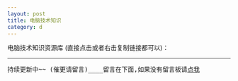 ```yaml
---
layout: post
title: 电脑技术知识
category: d
---
```


电脑技术知识资源库 (直接点击或者右击复制链接都可以)：


-----------
	
<pre id="prexx1">持续更新中~~ (催更请留言)____留言在下面,如果没有留言板请<a href="/jekyll_warehouse/posts/Computer-knownedge.html">点我</a></pre>

